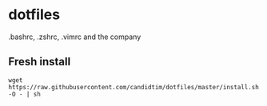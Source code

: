 # dotfiles

.bashrc, .zshrc, .vimrc and the company

## Fresh install

    wget https://raw.githubusercontent.com/candidtim/dotfiles/master/install.sh -O - | sh
